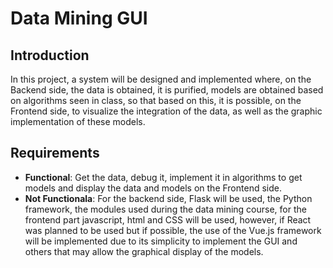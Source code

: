 # Data Mining GUI

## Introduction
In this project, a system will be designed and implemented where, on the Backend side, the data is obtained, it is purified, models are obtained based on algorithms seen in class, so that based on this, it is possible, on the Frontend side, to visualize the integration of the data, as well as the graphic implementation of these models.

## Requirements
- **Functional**: Get the data, debug it, implement it in algorithms to get models and display the data and models on the Frontend side.
- **Not Functionala**: For the backend side, Flask will be used, the Python framework, the modules used during the data mining course, for the frontend part javascript, html and CSS will be used, however, if React was planned to be used but if possible, the use of the Vue.js framework will be implemented due to its simplicity to implement the GUI and others that may allow the graphical display of the models.
